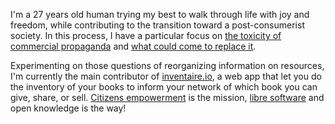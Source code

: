 I'm a 27 years old human trying my best to walk through life with joy and freedom, while contributing to the transition toward a post-consumerist society. In this process, I have a particular focus on [the toxicity of commercial propaganda](/articles/paper-ethical-marketing/) and [what could come to replace it](/articles/p2p-rm).

Experimenting on those questions of reorganizing information on resources, I'm currently the main contributor of [inventaire.io](https://inventaire.io), a web app that let you do the inventory of your books to inform your network of which book you can give, share, or sell. [Citizens empowerment](/posts/accelerer-le-darwinisme-economique-de-la-transition-ecologique/) is the mission, [libre software](/tags/libre) and open knowledge is the way!
